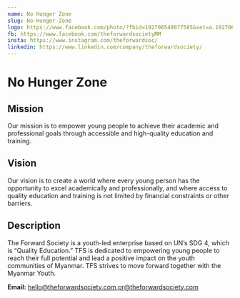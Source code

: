 ```yaml
---
name: No Hunger Zone
slug: No-Hunger-Zone
logo: https://www.facebook.com/photo/?fbid=192706540077585&set=a.192706543410918
fb: https://www.facebook.com/theforwardsocietyMM
insta: https://www.instagram.com/theforwardsoc/
linkedin: https://www.linkedin.com/company/theforwardsociety/
---
```


# No Hunger Zone

## Mission

Our mission is to empower young people to achieve their academic and professional goals through accessible and high-quality education and training.

## Vision

Our vision is to create a world where every young person has the
opportunity to excel academically and professionally, and where access to quality education and training is not limited by financial constraints or
other barriers.

## Description

The Forward Society is a youth-led enterprise based on UN’s SDG 4, which is “Quality Education.” TFS is dedicated to empowering young people to reach their full potential and lead a positive impact on the youth communities of Myanmar. TFS strives to move forward together with the Myanmar Youth.

**Email:** hello@theforwardsociety.com,pr@theforwardsociety.com
